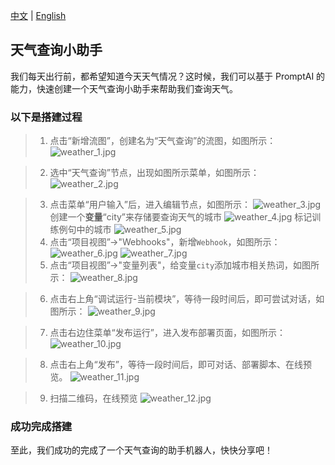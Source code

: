[中文](weather.md) | [English](weather_en.md)

## 天气查询小助手

我们每天出行前，都希望知道今天天气情况？这时候，我们可以基于 PromptAI 的能力，快速创建一个天气查询小助手来帮助我们查询天气。

### 以下是搭建过程

> 1. 点击“新增流图”，创建名为“天气查询”的流图，如图所示：
>    ![weather_1.jpg](images/weather_1.jpg)

> 2. 选中“天气查询”节点，出现如图所示菜单，如图所示：
>    ![weather_2.jpg](images/weather_2.jpg)

> 3. 点击菜单“用户输入”后，进入编辑节点，如图所示：
>    ![weather_3.jpg](images/weather_3.jpg)
>    创建一个**变量**“city”来存储要查询天气的城市
     ![weather_4.jpg](images/weather_4.jpg)
>    标记训练例句中的城市
     ![weather_5.jpg](images/weather_4.jpg)
> 4. 点击“项目视图”->"Webhooks"，新增`Webhook`，如图所示：
>    ![weather_6.jpg](images/weather_4.jpg)
>    ![weather_7.jpg](images/weather_4.jpg)
> 5. 点击“项目视图”->"变量列表"，给变量`city`添加城市相关热词，如图所示：
>    ![weather_8.jpg](images/weather_4.jpg)

> 6. 点击右上角“调试运行-当前模块”，等待一段时间后，即可尝试对话，如图所示：
>    ![weather_9.jpg](images/weather_12.jpg)

> 7. 点击右边住菜单“发布运行”，进入发布部署页面，如图所示：
>    ![weather_10.jpg](images/weather_13.jpg)

> 8. 点击右上角“发布”，等待一段时间后，即可对话、部署脚本、在线预览。
>     ![weather_11.jpg](images/weather_14.jpg)

> 9. 扫描二维码，在线预览
>     ![weather_12.jpg](images/weather_15.jpg)

### 成功完成搭建

至此，我们成功的完成了一个天气查询的助手机器人，快快分享吧！
